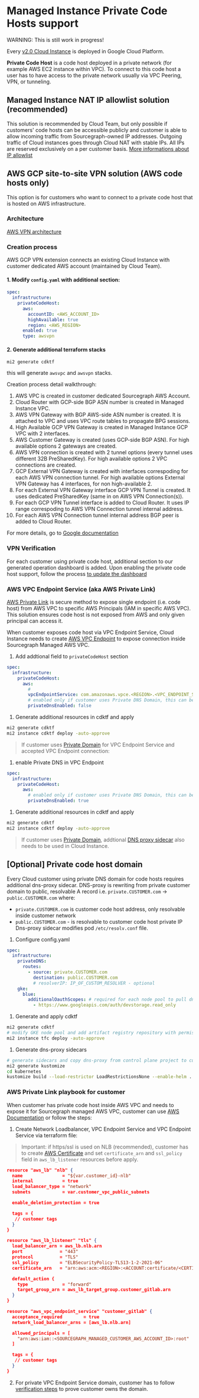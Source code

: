 # Managed Instance Private Code Hosts support

WARNING: This is still work in progress!

Every [v2.0 Cloud Instance](../v2.0/index.md) is deployed in Google Cloud Platform.

**Private Code Host** is a code host deployed in a private network (for example AWS EC2 instance within VPC). To connect to this code host a user has to have access to the private network usually via VPC Peering, VPN, or tunneling.

## Managed Instance NAT IP allowlist solution (recommended)

This solution is recommended by Cloud Team, but only possible if customers' code hosts can be accessible publicly and customer is able to allow incoming traffic from Sourcegraph-owned IP addresses.
Outgoing traffic of Cloud instances goes through Cloud NAT with stable IPs. All IPs are reserved exclusively on a per customer basis.
[More informations about IP allowlist](../../index.md#faq-what-is-the-cloud-instance-ip)

## AWS GCP site-to-site VPN solution (AWS code hosts only)

This option is for customers who want to connect to a private code host that is hosted on AWS infrastructure.

### Architecture

[AWS VPN architecture](https://app.excalidraw.com/s/4Dr1S6qmmY7/4L5TAaxiYAy)

### Creation process

AWS GCP VPN extension connects an existing Cloud Instance with customer dedicated AWS account (maintained by Cloud Team).

#### 1. Modify `config.yaml` with additional section:

```yaml
spec:
  infrastructure:
    privateCodeHost:
      aws:
        accountID: <AWS_ACCOUNT_ID>
        highAvailable: true
        region: <AWS_REGION>
      enabled: true
      type: awsvpn
```

#### 2. Generate additional terraform stacks

```
mi2 generate cdktf
```

this will generate `awsvpc` and `awsvpn` stacks.

Creation process detail walkthrough:

1. AWS VPC is created in customer dedicated Sourcegraph AWS Account.
1. Cloud Router with GCP-side BGP ASN number is created in Managed Instance VPC.
1. AWS VPN Gateway with BGP AWS-side ASN number is created. It is attached to VPC and uses VPC route tables to propagate BPG sessions.
1. High Available GCP VPN Gateway is created in Managed Instance GCP VPC with 2 interfaces.
1. AWS Customer Gateway is created (uses GCP-side BGP ASN). For high available options 2 gateways are created.
1. AWS VPN connection is created with 2 tunnel options (every tunnel uses different 32B PreSharedKey). For high available options 2 VPC connections are created.
1. GCP External VPN Gateway is created with interfaces correspoding for each AWS VPN connection tunnel. For high available options External VPN Gateway has 4 interfaces, for non high-available 2.
1. For each External VPN Gateway interface GCP VPN Tunnel is created. It uses dedicated PreSharedKey (same in on AWS VPN Connection(s)).
1. For each GCP VPN Tunnel interface is added to Cloud Router. It uses IP range correspoding to AWS VPN Connection tunnel internal address.
1. For each AWS VPN Connection tunnel internal address BGP peer is added to Cloud Router.

For more details, go to [Google documentation](https://cloud.google.com/network-connectivity/docs/vpn/tutorials/create-ha-vpn-connections-google-cloud-aws)

### VPN Verification

For each customer using private code host, additional section to our generated operation dashboard is added.
Upon enabling the private code host support, follow the process [to update the dashboard](https://github.com/sourcegraph/cloud/blob/main/prod.dashboard.md#update-all-generated-dashboards)

### AWS VPC Endpoint Service (aka AWS Private Link)

[AWS Private Link](https://aws.amazon.com/privatelink/) is secure method to expose single endpoint (i.e. code host) from AWS VPC to specific AWS Principals (IAM in specific AWS VPC).
This solution ensures code host is not exposed from AWS and only given principal can access it.

When customer exposes code host via VPC Endpoint Service, Cloud Instance needs to create [AWS VPC Endpoint](https://docs.aws.amazon.com/whitepapers/latest/aws-privatelink/what-are-vpc-endpoints.html) to expose connection inside Sourcegraph Managed AWS VPC.

1. Add addtional field to `privateCodeHost` section

```yaml
spec:
  infrastructure:
    privateCodeHost:
      aws:
        #
        vpcEndpointService: com.amazonaws.vpce.<REGION>.<VPC_ENDPOINT_SERVICE_ID>
        # enabled only if customer uses Private DNS Domain, this can be done only after customers accepts VPC Endpoint
        privateDnsEnabled: false
```

1. Generate additional resources in cdktf and apply

```sh
mi2 generate cdktf
mi2 instance cdktf deploy -auto-approve
```

> If customer uses [Private Domain](https://docs.aws.amazon.com/vpc/latest/privatelink/manage-dns-names.html) for VPC Endpoint Service and accepted VPC Endpoint connection:

1. enable Private DNS in VPC Endpoint

```yaml
spec:
  infrastructure:
    privateCodeHost:
      aws:
        # enabled only if customer uses Private DNS Domain, this can be done only after customers accepts VPC Endpoint
        privateDnsEnabled: true
```

1. Generate additional resources in cdktf and apply

```sh
mi2 generate cdktf
mi2 instance cdktf deploy -auto-approve
```

> If customer uses [Private Domain](https://docs.aws.amazon.com/vpc/latest/privatelink/manage-dns-names.html), addtional [DNS proxy sidecar](#optional-private-code-host-domain) also needs to be used in Cloud Instance.

## [Optional] Private code host domain

Every Cloud customer using private DNS domain for code hosts requires additional dns-proxy sidecar.
DNS-proxy is rewriting from private customer domain to public, resolvable A record
i.e. `private.CUSTOMER.com` -> `public.CUSTOMER.com` where:

- `private.CUSTOMER.com` is customer code host address, only resolvable inside customer network
- `public.CUSTOMER.com` - is resolvable to customer code host private IP
  Dns-proxy sidecar modifies pod `/etc/resolv.conf` file.

1. Configure config.yaml

```yaml
spec:
  infrastructure:
    privateDNS:
      routes:
        - source: private.CUSTOMER.com
          destination: public.CUSTOMER.com
          # resolverIP: IP_OF_CUSTOM_RESOLVER - optional
    gke:
      blue:
        additionalOauthScopes: # required for each node pool to pull dns-proxy private image from artifact registry
          - https://www.googleapis.com/auth/devstorage.read_only
```

1. Generate and apply cdktf

```sh
mi2 generate cdktf
# modify GKE node pool and add artifact registry repository with permissions
mi2 instance tfc deploy -auto-approve
```

1. Generate dns-proxy sidecars

```sh
# generate sidecars and copy dns-proxy from control plane project to customer project artifact registry repository
mi2 generate kustomize
cd kubernetes
kustomize build --load-restrictor LoadRestrictionsNone --enable-helm . | kubectl apply -f -
```

### AWS Private Link playbook for customer

When customer has private code host inside AWS VPC and needs to expose it for Sourcegraph managed AWS VPC, customer can use [AWS Documentation](https://docs.aws.amazon.com/vpc/latest/privatelink/create-endpoint-service.html) or follow the steps:

1. Create Network Loadbalancer, VPC Endpoint Service and VPC Endpoint Service via terraform file:

> Important: if https/ssl is used on NLB (recommended), customer has to create [AWS Certificate](https://docs.aws.amazon.com/acm/latest/userguide/gs.html) and set `certificate_arn` and `ssl_policy` field in `aws_lb_listener` resources before apply.

```json
resource "aws_lb" "nlb" {
  name               = "${var.customer_id}-nlb"
  internal           = true
  load_balancer_type = "network"
  subnets            = var.customer_vpc_public_subnets

  enable_deletion_protection = true

  tags = {
   // customer tags
  }
}

resource "aws_lb_listener" "tls" {
  load_balancer_arn = aws_lb.nlb.arn
  port              = "443"
  protocol          = "TLS"
  ssl_policy        = "ELBSecurityPolicy-TLS13-1-2-2021-06"
  certificate_arn   = "arn:aws:acm:<REGION>:<ACCOUNT:certificate/<CERTIFICATE_ID"

  default_action {
    type             = "forward"
    target_group_arn = aws_lb_target_group.customer_gitlab.arn
  }
}

resource "aws_vpc_endpoint_service" "customer_gitlab" {
  acceptance_required        = true
  network_load_balancer_arns = [aws_lb.nlb.arn]

  allowed_principals = [
    "arn:aws:iam::<SOURCEGRAPH_MANAGED_CUSTOMER_AWS_ACCOUNT_ID>:root"
  ]

  tags = {
   // customer tags
  }
}
```

2. For private VPC Endpoint Service domain, customer has to follow [verification steps](https://docs.aws.amazon.com/vpc/latest/privatelink/manage-dns-names.html) to prove customer owns the domain.
